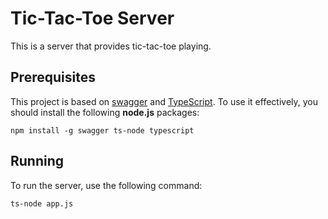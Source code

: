 # Tic-Tac-Toe Server

This is a server that provides tic-tac-toe playing.

## Prerequisites

This project is based on [swagger](http://swagger.io/) and
[TypeScript](http://www.typescriptlang.org/). To use it effectively, you should
install the following **node.js** packages:

```
npm install -g swagger ts-node typescript
```

## Running

To run the server, use the following command:

```
ts-node app.js
```

